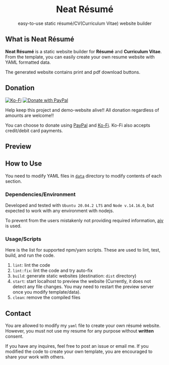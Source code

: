 <h1 align="center">
  Neat Résumé
</h1>

<p align="center">
  easy-to-use static résumé/CV(Curriculum Vitae) website builder
</p>


## What is Neat Résumé

**Neat Résumé** is a static website builder for **Résumé** and **Curriculum Vitae**.
From the template, you can easily create your own resume website with YAML formatted data.

The generated website contains print and pdf download buttons.


## Donation

[![Ko-Fi](https://ko-fi.com/img/githubbutton_sm.svg)](https://ko-fi.com/C0C34CYVJ)
[![Donate with PayPal](https://www.paypalobjects.com/en_US/i/btn/btn_donate_LG.gif)](https://paypal.me/jhyecheol)

Help keep this project and demo-website alive!!
All donation regardless of amounts are welcome!!

You can choose to donate using [PayPal](https://paypal.me/jhyecheol) and [Ko-Fi](https://ko-fi.com/C0C34CYVJ). Ko-Fi also accepts credit/debit card payments.


## Preview


## How to Use

You need to modify YAML files in [`data`]() directory to modify contents of each section.


### Dependencies/Environment

Developed and tested with `Ubuntu 20.04.2 LTS` and `Node v.14.16.0`, 
but expected to work with any environment with nodejs.

To prevent from the users mistakenly not providing required information, [ajv](https://ajv.js.org/) is used.


### Usage/Scripts

Here is the list for supported npm/yarn scripts.
These are used to lint, test, build, and run the code.

1. `lint`: lint the code
2. `lint:fix`: lint the code and try auto-fix
3. `build`: generate static websites (destination: `dist` directory)
4. `start`: start localhost to preview the website
   (Currently, it does not detect any file changes. You may need to restart the preview server once you modify template/data).
5. `clean`: remove the compiled files


## Contact

You are allowed to modify my `yaml` file to create your own résumé website.
However, you must not use my resume for any purpose without **written** consent.

If you have any inquires, feel free to post an issue or email me.
If you modified the code to create your own template,
you are encouraged to share your work with others.
